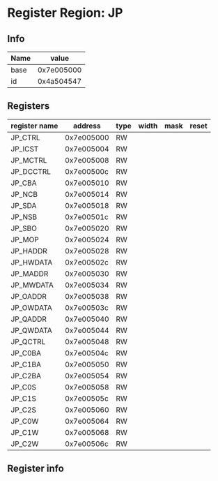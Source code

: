 # Register Region: JP


## Info
| Name | value |
| --- | --- |
| base | 0x7e005000 |
| id | 0x4a504547 |

## Registers

| register name | address | type | width | mask | reset |
| --- | --- | --- | --- | --- | --- |
| JP_CTRL | 0x7e005000 | RW |  |  |  |
| JP_ICST | 0x7e005004 | RW |  |  |  |
| JP_MCTRL | 0x7e005008 | RW |  |  |  |
| JP_DCCTRL | 0x7e00500c | RW |  |  |  |
| JP_CBA | 0x7e005010 | RW |  |  |  |
| JP_NCB | 0x7e005014 | RW |  |  |  |
| JP_SDA | 0x7e005018 | RW |  |  |  |
| JP_NSB | 0x7e00501c | RW |  |  |  |
| JP_SBO | 0x7e005020 | RW |  |  |  |
| JP_MOP | 0x7e005024 | RW |  |  |  |
| JP_HADDR | 0x7e005028 | RW |  |  |  |
| JP_HWDATA | 0x7e00502c | RW |  |  |  |
| JP_MADDR | 0x7e005030 | RW |  |  |  |
| JP_MWDATA | 0x7e005034 | RW |  |  |  |
| JP_OADDR | 0x7e005038 | RW |  |  |  |
| JP_OWDATA | 0x7e00503c | RW |  |  |  |
| JP_QADDR | 0x7e005040 | RW |  |  |  |
| JP_QWDATA | 0x7e005044 | RW |  |  |  |
| JP_QCTRL | 0x7e005048 | RW |  |  |  |
| JP_C0BA | 0x7e00504c | RW |  |  |  |
| JP_C1BA | 0x7e005050 | RW |  |  |  |
| JP_C2BA | 0x7e005054 | RW |  |  |  |
| JP_C0S | 0x7e005058 | RW |  |  |  |
| JP_C1S | 0x7e00505c | RW |  |  |  |
| JP_C2S | 0x7e005060 | RW |  |  |  |
| JP_C0W | 0x7e005064 | RW |  |  |  |
| JP_C1W | 0x7e005068 | RW |  |  |  |
| JP_C2W | 0x7e00506c | RW |  |  |  |

## Register info

